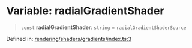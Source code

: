 # Variable: radialGradientShader

> `const` **radialGradientShader**: `string` = `radialGradientShaderSource`

Defined in: [rendering/shaders/gradients/index.ts:3](https://github.com/Forge-Game-Engine/Forge/blob/80c88dbc1226e2ea185d187b85121eb9c3da7ead/src/rendering/shaders/gradients/index.ts#L3)
